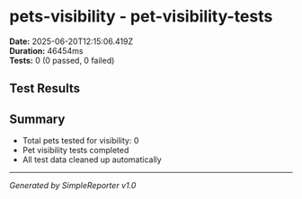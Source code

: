 # pets-visibility - pet-visibility-tests

**Date:** 2025-06-20T12:15:06.419Z  
**Duration:** 46454ms  
**Tests:** 0 (0 passed, 0 failed)

## Test Results



## Summary

- Total pets tested for visibility: 0
- Pet visibility tests completed
- All test data cleaned up automatically

---
*Generated by SimpleReporter v1.0*
